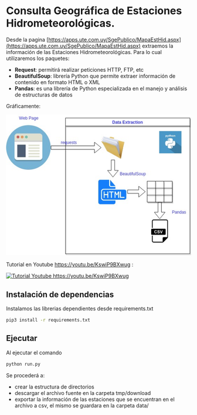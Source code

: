 # Consulta Geográfica de Estaciones Hidrometeorológicas.

Desde la pagina [https://apps.ute.com.uy/SgePublico/MapaEstHid.aspx](https://apps.ute.com.uy/SgePublico/MapaEstHid.aspx) 
extraemos la información de las Estaciones Hidrometeorológicas. 
Para lo cual utilizaremos los paquetes:
 - **Request**: permitirá realizar peticiones HTTP, FTP, etc
 - **BeautifulSoup**:  librería Python que permite extraer información de contenido en formato HTML o XML 
 - **Pandas**: es una librería de Python especializada en el manejo y análisis de estructuras de datos

Gráficamente:

![ValidacionProductosSatelitales](assets/img/ValidacionProductosSatelitales.jpg "Diagrama del proceso.")

Tutorial en Youtube https://youtu.be/KswiP9BXwug :

[![Tutorial Youtube https://youtu.be/KswiP9BXwug ](https://img.youtube.com/vi/KswiP9BXwug/0.jpg)](https://www.youtube.com/watch?v=KswiP9BXwug)



## Instalación de dependencias
Instalamos las librerias dependientes desde requirements.txt

```bash
pip3 install -r requirements.txt
```

## Ejecutar
Al ejecutar el comando 

```bash
python run.py
```
Se procederá a:
 - crear la estructura de directorios
 - descargar el archivo fuente en la carpeta tmp/download
 - exportar la información de las estaciones que se encuentran en el archivo a csv, el mismo se guardara en la carpeta data/



